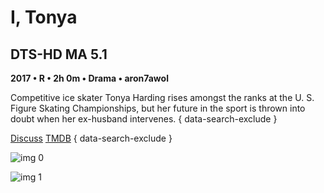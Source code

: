 # I, Tonya

## DTS-HD MA 5.1

**2017 • R • 2h 0m • Drama • aron7awol**

Competitive ice skater Tonya Harding rises amongst the ranks at the U. S. Figure Skating Championships, but her future in the sport is thrown into doubt when her ex-husband intervenes.
{ data-search-exclude }

[Discuss](https://www.avsforum.com/threads/bass-eq-for-filtered-movies.2995212/post-56994450)  [TMDB](https://www.themoviedb.org/movie/389015)
{ data-search-exclude }

![img 0](https://i.imgur.com/m5QVows.jpg)

![img 1](https://i.imgur.com/pfXift5.jpg)

